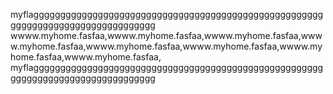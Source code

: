 myflaggggggggggggggggggggggggggggggggggggggggggggggggggggggggggggggggggggggggggggggggg
wwww.myhome.fasfaa,wwww.myhome.fasfaa,wwww.myhome.fasfaa,wwww.myhome.fasfaa,wwww.myhome.fasfaa,wwww.myhome.fasfaa,wwww.myhome.fasfaa,wwww.myhome.fasfaa,
myflaggggggggggggggggggggggggggggggggggggggggggggggggggggggggggggggggggggggggggggggggg
